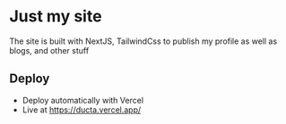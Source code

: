# Just my site
The site is built with NextJS, TailwindCss to publish my profile as well as blogs, and other stuff

## Deploy
- Deploy automatically with Vercel
- Live at https://ducta.vercel.app/

